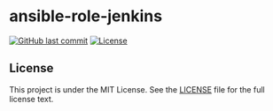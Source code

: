 # ansible-role-jenkins

[![GitHub last commit](https://img.shields.io/github/last-commit/ursinn/ansible-role-jenkins?logo=github&style=for-the-badge)](https://github.com/ursinn/ansible-role-jenkins/commits)
[![License](https://img.shields.io/github/license/ursinn/ansible-role-jenkins?style=for-the-badge)](https://github.com/ursinn/ansible-role-jenkins/blob/main/LICENSE)

## License

This project is under the MIT License. See the [LICENSE](https://github.com/ursinn/ansible-role-jenkins/blob/main/LICENSE) file for the full license text.
